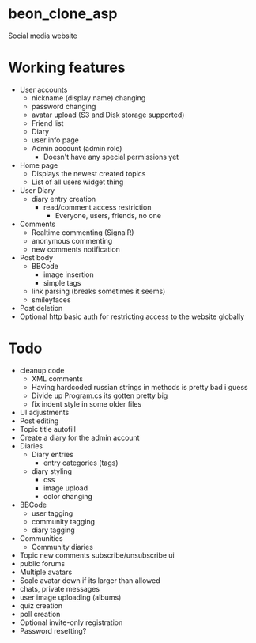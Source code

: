 # beon_clone_asp

Social media website

# Working features

* User accounts
  * nickname (display name) changing
  * password changing
  * avatar upload (S3 and Disk storage supported)
  * Friend list
  * Diary
  * user info page
  * Admin account (admin role)
    * Doesn't have any special permissions yet
* Home page
  * Displays the newest created topics
  * List of all users widget thing
* User Diary
  * diary entry creation
    * read/comment access restriction
      * Everyone, users, friends, no one
* Comments
  * Realtime commenting (SignalR)
  * anonymous commenting
  * new comments notification
* Post body
  * BBCode
    * image insertion
    * simple tags
  * link parsing (breaks sometimes it seems)
  * smileyfaces
* Post deletion
* Optional http basic auth for restricting access to the website globally

# Todo

* cleanup code
  * XML comments
  * Having hardcoded russian strings in methods is pretty bad i guess
  * Divide up Program.cs its gotten pretty big
  * fix indent style in some older files
* UI adjustments
* Post editing
* Topic title autofill
* Create a diary for the admin account
* Diaries
  * Diary entries
    * entry categories (tags)
  * diary styling
    * css
    * image upload
    * color changing
* BBCode
  * user tagging
  * community tagging
  * diary tagging
* Communities
  * Community diaries
* Topic new comments subscribe/unsubscribe ui
* public forums
* Multiple avatars
* Scale avatar down if its larger than allowed
* chats, private messages
* user image uploading (albums)
* quiz creation
* poll creation
* Optional invite-only registration
* Password resetting?
